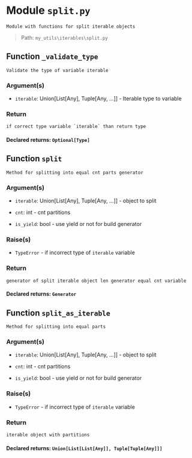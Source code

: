 # Module `split.py`
```text
Module with functions for split iterable objects
```

> Path: `my_utils\iterables\split.py`
## Function  `_validate_type`
```text
Validate the type of variable iterable
```
        
### Argument(s)
+ `iterable`: Union[List[Any], Tuple[Any, ...]] - Iterable type to variable
### Return
```text
if correct type variable `iterable` than return type
```
                    
#### Declared returns: `Optional[Type]`
## Function  `split`
```text
Method for splitting into equal cnt parts generator
```
        
### Argument(s)
+ `iterable`: Union[List[Any], Tuple[Any, ...]] - object to split
+ `cnt`: int - cnt partitions
+ `is_yield`: bool - use yield or not for build generator
### Raise(s)
+ `TypeError` - if incorrect type of `iterable` variable
### Return
```text
generator of split iterable object len generator equal cnt variable
```
                    
#### Declared returns: `Generator`
## Function  `split_as_iterable`
```text
Method for splitting into equal parts
```
        
### Argument(s)
+ `iterable`: Union[List[Any], Tuple[Any, ...]] - object to split
+ `cnt`: int - cnt partitions
+ `is_yield`: bool - use yield or not for build generator
### Raise(s)
+ `TypeError` - if incorrect type of `iterable` variable
### Return
```text
iterable object with partitions
```
                    
#### Declared returns: `Union[List[List[Any]], Tuple[Tuple[Any]]]`